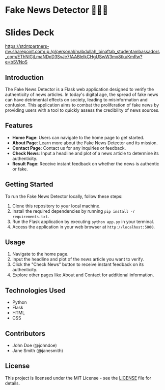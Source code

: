 # Fake News Detector 📰✅❌

# Slides Deck
https://stdntpartners-my.sharepoint.com/:p:/g/personal/mabdullah_binaftab_studentambassadors_com/EThNlGjLmaNDqD3SvJe7fAABleIkCHgUSwW3mx8tkuKmRw?e=bSVNpS

## Introduction
The Fake News Detector is a Flask web application designed to verify the authenticity of news articles. In today's digital age, the spread of fake news can have detrimental effects on society, leading to misinformation and confusion. This application aims to combat the proliferation of fake news by providing users with a tool to quickly assess the credibility of news sources.

## Features
- **Home Page**: Users can navigate to the home page to get started.
- **About Page**: Learn more about the Fake News Detector and its mission.
- **Contact Page**: Contact us for any inquiries or feedback.
- **Check News**: Input a headline and plot of a news article to determine its authenticity.
- **Result Page**: Receive instant feedback on whether the news is authentic or fake.

## Getting Started
To run the Fake News Detector locally, follow these steps:
1. Clone this repository to your local machine.
2. Install the required dependencies by running `pip install -r requirements.txt`.
3. Run the Flask application by executing `python app.py` in your terminal.
4. Access the application in your web browser at `http://localhost:5000`.

## Usage
1. Navigate to the home page.
2. Input the headline and plot of the news article you want to verify.
3. Click the "Check News" button to receive instant feedback on its authenticity.
4. Explore other pages like About and Contact for additional information.

## Technologies Used
- Python
- Flask
- HTML
- CSS

## Contributors
- John Doe (@johndoe)
- Jane Smith (@janesmith)

## License
This project is licensed under the MIT License - see the [LICENSE](LICENSE) file for details.
